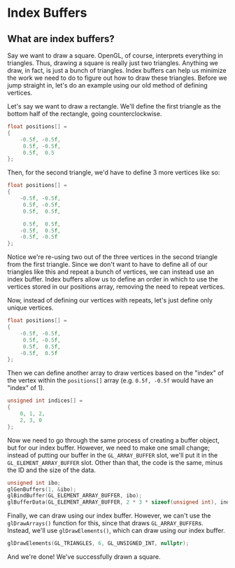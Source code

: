 # Index Buffers

## What are index buffers?
Say we want to draw a square. OpenGL, of course, interprets everything in triangles. Thus, drawing a square is really just two triangles. Anything we draw, in fact, is just a bunch of triangles. Index buffers can help us minimize the work we need to do to figure out how to draw these triangles. Before we jump straight in, let's do an example using our old method of defining vertices.

Let's say we want to draw a rectangle. We'll define the first triangle as the bottom half of the rectangle, going counterclockwise.

```c++
float positions[] = 
{
    -0.5f, -0.5f,
     0.5f, -0.5f,
     0.5f,  0.5
};
```

Then, for the second triangle, we'd have to define 3 more vertices like so:

```c++
float positions[] = 
{
    -0.5f, -0.5f,
     0.5f, -0.5f,
     0.5f,  0.5f,

     0.5f,  0.5f,
    -0.5f,  0.5f,
    -0.5f, -0.5f
};
```

Notice we're re-using two out of the three vertices in the second triangle from the first triangle. Since we don't want to have to define all of our triangles like this and repeat a bunch of vertices, we can instead use an index buffer. Index buffers allow us to define an order in which to use the vertices stored in our positions array, removing the need to repeat vertices.

Now, instead of defining our vertices with repeats, let's just define only unique vertices.

```c++
float positions[] = 
{
    -0.5f, -0.5f,
     0.5f, -0.5f,
     0.5f,  0.5f,
    -0.5f,  0.5f
};
```

Then we can define another array to draw vertices based on the "index" of the vertex within the `positions[]` array (e.g. `0.5f, -0.5f` would have an "index" of 1).

```c++
unsigned int indices[] =
{
    0, 1, 2,
    2, 3, 0
};
```

Now we need to go through the same process of creating a buffer object, but for our index buffer. However, we need to make one small change; instead of putting our buffer in the `GL_ARRAY_BUFFER` slot, we'll put it in the `GL_ELEMENT_ARRAY_BUFFER` slot. Other than that, the code is the same, minus the ID and the size of the data.

```c++
unsigned int ibo;
glGenBuffers(1, &ibo);
glBindBuffer(GL_ELEMENT_ARRAY_BUFFER, ibo);
glBufferData(GL_ELEMENT_ARRAY_BUFFER, 2 * 3 * sizeof(unsigned int), indices, GL_STATIC_DRAW);
```

Finally, we can draw using our index buffer. However, we can't use the `glDrawArrays()` function for this, since that draws `GL_ARRAY_BUFFER`s. Instead, we'll use `glDrawElements()`, which can draw using our index buffer.

```c++
glDrawElements(GL_TRIANGLES, 6, GL_UNSIGNED_INT, nullptr);
```

And we're done! We've successfully drawn a square.
